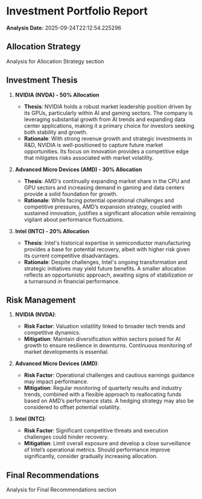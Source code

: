# Investment Portfolio Report

**Analysis Date:** 2025-09-24T22:12:54.225296

## Allocation Strategy
Analysis for Allocation Strategy section

## Investment Thesis
1. **NVIDIA (NVDA) - 50% Allocation**
   - **Thesis**: NVIDIA holds a robust market leadership position driven by its GPUs, particularly within AI and gaming sectors. The company is leveraging substantial growth from AI trends and expanding data center applications, making it a primary choice for investors seeking both stability and growth.
   - **Rationale**: With strong revenue growth and strategic investments in R&D, NVIDIA is well-positioned to capture future market opportunities. Its focus on innovation provides a competitive edge that mitigates risks associated with market volatility.

2. **Advanced Micro Devices (AMD) - 30% Allocation**
   - **Thesis**: AMD's continually expanding market share in the CPU and GPU sectors and increasing demand in gaming and data centers provide a solid foundation for growth.
   - **Rationale**: While facing potential operational challenges and competitive pressures, AMD’s expansion strategy, coupled with sustained innovation, justifies a significant allocation while remaining vigilant about performance fluctuations.

3. **Intel (INTC) - 20% Allocation**
   - **Thesis**: Intel's historical expertise in semiconductor manufacturing provides a base for potential recovery, albeit with higher risk given its current competitive disadvantages.
   - **Rationale**: Despite challenges, Intel's ongoing transformation and strategic initiatives may yield future benefits. A smaller allocation reflects an opportunistic approach, awaiting signs of stabilization or a turnaround in financial performance.

## Risk Management
1. **NVIDIA (NVDA)**:
   - **Risk Factor**: Valuation volatility linked to broader tech trends and competitive dynamics.
   - **Mitigation**: Maintain diversification within sectors poised for AI growth to ensure resilience in downturns. Continuous monitoring of market developments is essential.

2. **Advanced Micro Devices (AMD)**:
   - **Risk Factor**: Operational challenges and cautious earnings guidance may impact performance.
   - **Mitigation**: Regular monitoring of quarterly results and industry trends, combined with a flexible approach to reallocating funds based on AMD’s performance stats. A hedging strategy may also be considered to offset potential volatility.

3. **Intel (INTC)**:
   - **Risk Factor**: Significant competitive threats and execution challenges could hinder recovery.
   - **Mitigation**: Limit overall exposure and develop a close surveillance of Intel’s operational metrics. Should performance improve significantly, consider gradually increasing allocation.

## Final Recommendations
Analysis for Final Recommendations section